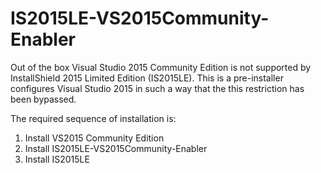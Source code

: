 # IS2015LE-VS2015Community-Enabler

Out of the box Visual Studio 2015 Community Edition is not supported by InstallShield 2015 Limited Edition (IS2015LE). This is a pre-installer configures Visual Studio 2015 in such a way that the this restriction has been bypassed.

The required sequence of installation is:  
1. Install VS2015 Community Edition  
2. Install IS2015LE-VS2015Community-Enabler  
3. Install IS2015LE  

